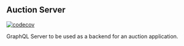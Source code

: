 Auction Server
---------------

[![codecov](https://codecov.io/gh/Register-it/auction-server/branch/master/graph/badge.svg?token=xlTFAdUAKR)](https://codecov.io/gh/Register-it/auction-server)

GraphQL Server to be used as a backend for an auction application.